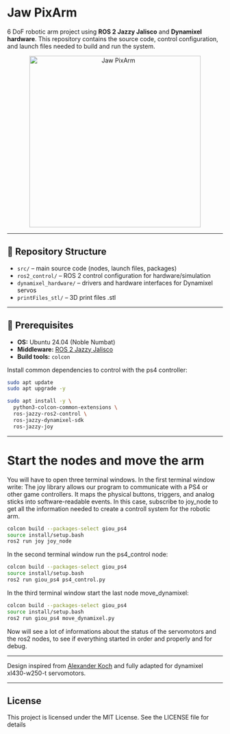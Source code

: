 # Jaw PixArm

6 DoF robotic arm project using **ROS 2 Jazzy Jalisco** and **Dynamixel hardware**. 
This repository contains the source code, control configuration, and launch files needed to build and run the system.

<p align="center">
  <img src="images/jaw.png" alt="Jaw PixArm" width="400"/>
</p>



---

## 📂 Repository Structure
- `src/` – main source code (nodes, launch files, packages)
- `ros2_control/` – ROS 2 control configuration for hardware/simulation
- `dynamixel_hardware/` – drivers and hardware interfaces for Dynamixel servos
- `printFiles_stl/` – 3D print files .stl

---

## 🚀 Prerequisites

- **OS:** Ubuntu 24.04 (Noble Numbat)
- **Middleware:** [ROS 2 Jazzy Jalisco](https://docs.ros.org/en/jazzy/Installation.html)
- **Build tools:** `colcon`

Install common dependencies to control with the ps4 controller:

```bash
sudo apt update
sudo apt upgrade -y

sudo apt install -y \
  python3-colcon-common-extensions \
  ros-jazzy-ros2-control \
  ros-jazzy-dynamixel-sdk
  ros-jazzy-joy
```

---
# Start the nodes and move the arm
You will have to open three terminal windows. In the first terminal window write:
The joy library allows our program to communicate with a PS4 or other game controllers. It maps the physical buttons, triggers, and analog sticks into software-readable events. In this case, subscribe to joy_node to get all the information needed to create a controll system for the robotic arm.
```bash
colcon build --packages-select giou_ps4
source install/setup.bash
ros2 run joy joy_node
```

In the second terminal window run the ps4_control node:
```bash
colcon build --packages-select giou_ps4
source install/setup.bash
ros2 run giou_ps4 ps4_control.py
```

In the third terminal window start the last node move_dynamixel:
```bash
colcon build --packages-select giou_ps4
source install/setup.bash
ros2 run giou_ps4 move_dynamixel.py
```

Now will see a lot of informations about the status of the servomotors and the ros2 nodes, to see if everything started in order and properly and for debug.

---

Design inspired from [Alexander Koch](https://github.com/AlexanderKoch-Koch/low_cost_robot) and fully adapted for dynamixel xl430-w250-t servomotors.


---

## License
This project is licensed under the MIT License. See the LICENSE file for details
